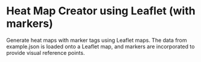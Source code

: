 # Heat Map Creator using Leaflet (with markers)
Generate heat maps with marker tags using Leaflet maps. The data from example.json is loaded onto a Leaflet map, and markers are incorporated to provide visual reference points.
